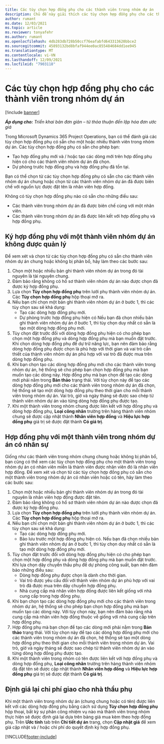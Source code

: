 ```yaml
---
title: Các tùy chọn hợp đồng phụ cho các thành viên trong nhóm dự án
description: Chủ đề này giải thích các tùy chọn hợp đồng phụ cho các thành viên nhóm dự án trong Microsoft Dynamics 365 Project Operations.
author: rumant
ms.date: 12/03/2021
ms.topic: article
ms.reviewer: tonyafehr
ms.author: rumant
ms.openlocfilehash: 4db283db728b50ccf76eafabfd643313620bbce2
ms.sourcegitcommit: 45893132bd8bfaf944ee0ac855484684dd1ee945
ms.translationtype: MT
ms.contentlocale: vi-VN
ms.lasthandoff: 12/09/2021
ms.locfileid: "7903118"
---
```

# <a name="subcontracting-options-for-project-team-members"></a>Các tùy chọn hợp đồng phụ cho các thành viên trong nhóm dự án

[!include [banner](../../includes/dataverse-preview.md)]

_**Áp dụng cho:** Triển khai bản đơn giản – từ thỏa thuận đến lập hóa đơn ước giá_

Trong Microsoft Dynamics 365 Project Operations, bạn có thể đánh giá các tùy chọn hợp đồng phụ có sẵn cho một hoặc nhiều thành viên trong nhóm dự án. Các tùy chọn hợp đồng phụ có sẵn cho phép bạn:

- Tạo hợp đồng phụ mới và / hoặc tạo các dòng mới trên hợp đồng phụ hiện có cho các thành viên nhóm dự án đã chọn. 
- Dự phòng trước hợp đồng phụ và hợp đồng phụ đã tồn tại. 

Bạn có thể chọn từ các tùy chọn hợp đồng phụ có sẵn cho các thành viên nhóm dự án chung hoặc chọn từ các thành viên nhóm dự án đã được biên chế với nguồn lực được đặt tên là nhân viên hợp đồng. 

Không có tùy chọn hợp đồng phụ nào có sẵn cho những điều sau:

- Các thành viên trong nhóm dự án đã được biên chế cùng với một nhân viên. 
- Các thành viên trong nhóm dự án đã được liên kết với hợp đồng phụ và hợp đồng phụ. 

## <a name="subcontracting-an-unstaffed-project-team-member"></a>Ký hợp đồng phụ với một thành viên nhóm dự án không được quản lý

Để xem xét và chọn từ các tùy chọn hợp đồng phụ có sẵn cho thành viên nhóm dự án chung hoặc không bị phân bổ, hãy làm theo các bước sau:

1. Chọn một hoặc nhiều bản ghi thành viên nhóm dự án trong đó tài nguyên là tài nguyên chung.
2. Đảm bảo rằng không có hồ sơ thành viên nhóm dự án nào được chọn đã được ký hợp đồng phụ. 
3. Lựa chọn **Tùy chọn hợp đồng phụ** trên lưới phụ thành viên nhóm dự án. Các **Tùy chọn hợp đồng phụ** hộp thoại mở ra. 
4. Nếu bạn chỉ chọn một bản ghi thành viên nhóm dự án ở bước 1, thì các tùy chọn sau sẽ khả dụng:
    - Tạo các dòng hợp đồng phụ mới. 
    - Dự phòng trước hợp đồng phụ hiện có Nếu bạn đã chọn nhiều bản ghi thành viên nhóm dự án ở bước 1, thì tùy chọn duy nhất có sẵn là tạo một dòng hợp đồng phụ mới.
5. Tùy chọn đặt trước đối với dòng hợp đồng phụ hiện có cho phép bạn chọn một hợp đồng phụ và dòng hợp đồng phụ mà bạn muốn đặt trước. Khi chọn dòng hợp đồng phụ để dự trữ năng lực, bạn nên đảm bảo rằng dòng hợp đồng phụ được chọn là phù hợp với thời gian và vai trò cần thiết của thành viên nhóm dự án phù hợp với vai trò đã được mua trên dòng hợp đồng phụ.
6. Khi bạn chọn tạo các dòng hợp đồng phụ mới cho các thành viên trong nhóm dự án, hệ thống sẽ cho phép bạn chọn hợp đồng phụ mà bạn muốn tạo các dòng này. Hợp đồng phụ mà bạn chọn để tạo các dòng mới phải nằm trong **Bản thảo** trạng thái. Với tùy chọn này để tạo các dòng hợp đồng phụ mới cho các thành viên trong nhóm dự án đã chọn, hệ thống sẽ tạo một dòng hợp đồng phụ theo thời gian cho mỗi thành viên trong nhóm dự án. Vai trò, giờ và ngày tháng sẽ được sao chép từ thành viên nhóm dự án vào từng dòng hợp đồng phụ được tạo. 
7. Khi một thành viên trong nhóm chung được liên kết với hợp đồng phụ và dòng hợp đồng phụ, **Loại công nhân** trường trên hàng thành viên nhóm chung sẽ được cập nhật thành **Nhân viên hợp đồng** và **Hiệu lực hợp đồng phụ** giá trị sẽ được đặt thành **Có giá trị**.

## <a name="subcontracting-a-staffed-project-team-member"></a>Hợp đồng phụ với một thành viên trong nhóm dự án có nhân sự

Giống như các thành viên trong nhóm chung chung hoặc không bị phân bổ, bạn cũng có thể xem các tùy chọn hợp đồng phụ cho một thành viên trong nhóm dự án có nhân viên miễn là thành viên được nhân viên đó là nhân viên hợp đồng. Để xem xét và chọn từ các tùy chọn hợp đồng phụ có sẵn cho một thành viên trong nhóm dự án có nhân viên hoặc có tên, hãy làm theo các bước sau:

1. Chọn một hoặc nhiều bản ghi thành viên nhóm dự án trong đó tài nguyên là nhân viên hợp đồng được đặt tên.
2. Đảm bảo rằng không có hồ sơ thành viên nhóm dự án nào được chọn đã được ký hợp đồng phụ. 
3. Lựa chọn **Tùy chọn hợp đồng phụ** trên lưới phụ thành viên nhóm dự án. Các **Tùy chọn hợp đồng phụ** hộp thoại mở ra. 
4. Nếu bạn chỉ chọn một bản ghi thành viên nhóm dự án ở bước 1, thì các tùy chọn sau sẽ khả dụng:
      - Tạo các dòng hợp đồng phụ mới.
      - Bảo lưu trước một hợp đồng phụ hiện có.
  Nếu bạn đã chọn nhiều bản ghi thành viên nhóm dự án ở bước 1, thì tùy chọn duy nhất có sẵn là tạo một dòng hợp đồng phụ mới.
5. Tùy chọn đặt trước đối với dòng hợp đồng phụ hiện có cho phép bạn chọn một hợp đồng phụ và dòng hợp đồng phụ mà bạn muốn đặt trước. Khi lựa chọn dây chuyền thầu phụ để dự phòng công suất, bạn nên đảm bảo những điều sau:
      - Dòng hợp đồng phụ được chọn là dành cho thời gian. 
      - Vai trò được yêu cầu đối với thành viên nhóm dự án phù hợp với vai trò đã được mua trên dây chuyền hợp đồng phụ. 
      - Nhà cung cấp mà nhân viên hợp đồng được liên kết giống với nhà cung cấp trong hợp đồng phụ.
6. Khi bạn chọn tạo các dòng hợp đồng phụ mới cho các thành viên trong nhóm dự án, hệ thống sẽ cho phép bạn chọn hợp đồng phụ mà bạn muốn tạo các dòng này. Với tùy chọn này, bạn nên đảm bảo rằng nhà cung cấp mà nhân viên hợp đồng thuộc về giống với nhà cung cấp trên hợp đồng phụ. 
7. Hợp đồng phụ mà bạn chọn để tạo các dòng mới phải nằm trong **Bản thảo** trạng thái. Với tùy chọn này để tạo các dòng hợp đồng phụ mới cho các thành viên trong nhóm dự án đã chọn, hệ thống sẽ tạo một dòng hợp đồng phụ theo thời gian cho mỗi thành viên trong nhóm dự án. Vai trò, giờ và ngày tháng sẽ được sao chép từ thành viên nhóm dự án vào từng dòng hợp đồng phụ được tạo.  
8. Khi một thành viên trong nhóm có tên được liên kết với hợp đồng phụ và dòng hợp đồng phụ, **Loại công nhân** trường trên hàng thành viên nhóm đã đặt tên sẽ được cập nhật thành **Nhân viên hợp đồng** và **Hiệu lực hợp đồng phụ** giá trị sẽ được đặt thành **Có giá trị**.

## <a name="re-costing-subcontractor-assignments"></a>Định giá lại chi phí giao cho nhà thầu phụ

Khi một thành viên trong nhóm dự án (chung chung hoặc có tên) được liên kết với các dòng hợp đồng phụ bằng cách sử dụng **Tùy chọn hợp đồng phụ** hộp thoại, bất kỳ sự phân công nhiệm vụ nào mà thành viên trong nhóm thực hiện sẽ được định giá lại dựa trên bảng giá mua kèm theo hợp đồng phụ. Trên **Ước tính** tab trên **Chi tiết dự án** trang, chọn **Cập nhật giá** để xem giá cập nhật và / hoặc chi phí do quyết định ký hợp đồng phụ.

[!INCLUDE[footer-include](../../includes/footer-banner.md)]

